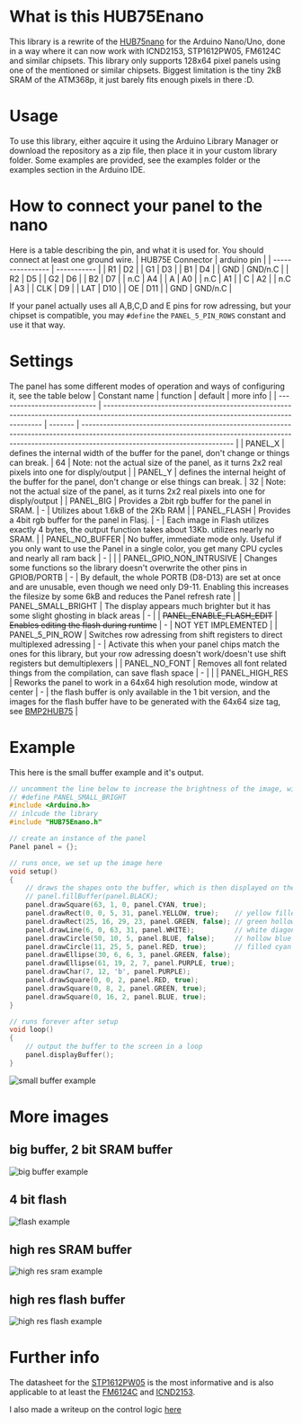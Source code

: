 # What is this HUB75Enano
This library is a rewrite of the [HUB75nano](https://github.com/CamelCaseName/HUB75nano) for the Arduino Nano/Uno, done in a way where it can now work with ICND2153, STP1612PW05, FM6124C and similar chipsets. This library only supports 128x64 pixel panels using one of the mentioned or similar chipsets. Biggest limitation is the tiny 2kB SRAM of the ATM368p, it just barely fits enough pixels in there :D.  

# Usage
To use this library, either aqcuire it using the Arduino Library Manager or download the repository as a zip file, then place it in your custom library folder. Some examples are provided, see the examples folder or the examples section in the Arduino IDE.

# How to connect your panel to the nano
Here is a table describing the pin, and what it is used for. You should connect at least one ground wire.
| HUB75E Connector | arduino pin |
| ---------------- | ----------- |
| R1               | D2          |
| G1               | D3          |
| B1               | D4          |
| GND              | GND/n.C     |
| R2               | D5          |
| G2               | D6          |
| B2               | D7          |
| n.C              | A4          |
| A                | A0          |
| n.C              | A1          |
| C                | A2          |
| n.C              | A3          |
| CLK              | D9          |
| LAT              | D10         |
| OE               | D11         |
| GND              | GND/n.C     |

If your panel actually uses all A,B,C,D and E pins for row adressing, but your chipset is compatible, you may `#define` the `PANEL_5_PIN_ROWS` constant and use it that way.

# Settings
The panel has some different modes of operation and ways of configuring it, see the table below
| Constant name               | function                                                                                                                                    | default | more info                                                                                                                                                                                              |
| --------------------------- | ------------------------------------------------------------------------------------------------------------------------------------------- | ------- | ------------------------------------------------------------------------------------------------------------------------------------------------------------------------------------------------------ |
| PANEL_X                     | defines the internal width of the buffer for the panel, don't change or things can break.                                                   | 64      | Note: not the actual size of the panel, as it turns 2x2 real pixels into one for disply/output                                                                                                         |
| PANEL_Y                     | defines the internal height of the buffer for the panel, don't change or else things can break.                                             | 32      | Note: not the actual size of the panel, as it turns 2x2 real pixels into one for disply/output                                                                                                         |
| PANEL_BIG                   | Provides a 2bit rgb buffer for the panel in SRAM.                                                                                           | -       | Utilizes about 1.6kB of the 2Kb RAM                                                                                                                                                                    |
| PANEL_FLASH                 | Provides a 4bit rgb buffer for the panel in Flasj.                                                                                          | -       | Each image in Flash utilizes exactly 4 bytes, the output function takes about 13Kb. utilizes nearly no SRAM.                                                                                           |
| PANEL_NO_BUFFER             | No buffer, immediate mode only. Useful if you only want to use the Panel in a single color, you get many CPU cycles and nearly all ram back | -       |                                                                                                                                                                                                        |
| PANEL_GPIO_NON_INTRUSIVE    | Changes some functions so the library doesn't overwrite the other pins in GPIOB/PORTB                                                       | -       | By default, the whole PORTB (D8-D13) are set at once and are unusable, even though we need only D9-11. Enabling this increases the filesize by some 6kB and reduces the Panel refresh rate             |
| PANEL_SMALL_BRIGHT          | The display appears much brighter but it has some slight ghosting in black areas                                                            | -       |
| ~~PANEL_ENABLE_FLASH_EDIT~~ | ~~Enables editing the flash during runtime~~                                                                                                | -       | NOT YET IMPLEMENTED                                                                                                                                                                                    |
| PANEL_5_PIN_ROW             | Switches row adressing from shift registers to direct multiplexed adressing                                                                 | -       | Activate this when your panel chips match the ones for this library, but your row adressing doesn't work/doesn't use shift registers but demultiplexers                                                |
| PANEL_NO_FONT               | Removes all font related things from the compilation, can save flash space                                                                  | -       |                                                                                                                                                                                                        |
| PANEL_HIGH_RES              | Reworks the panel to work in a 64x64 high resolution mode, window at center                                                                 | -       | the flash buffer is only available in the 1 bit version, and the images for the flash buffer have to be generated with the 64x64 size tag, see [BMP2HUB75](https://github.com/CamelCaseName/BMP2HUB75) |

# Example
This here is the small buffer example and it's output.
```cpp
// uncomment the line below to increase the brightness of the image, will poroduce some minor ghosting then though.
// #define PANEL_SMALL_BRIGHT
#include <Arduino.h>
// inlcude the library
#include "HUB75Enano.h"

// create an instance of the panel
Panel panel = {};

// runs once, we set up the image here
void setup()
{
    // draws the shapes onto the buffer, which is then displayed on the led matrix
    // panel.fillBuffer(panel.BLACK);
    panel.drawSquare(63, 1, 0, panel.CYAN, true);
    panel.drawRect(0, 0, 5, 31, panel.YELLOW, true);    // yellow filled rectangle top left
    panel.drawRect(25, 16, 29, 23, panel.GREEN, false); // green hollow rectangle somewhere in the middle
    panel.drawLine(6, 0, 63, 31, panel.WHITE);          // white diagonal through nearly the whole frame
    panel.drawCircle(50, 10, 5, panel.BLUE, false);     // hollow blue circle top right
    panel.drawCircle(11, 25, 5, panel.RED, true);       // filled cyan circle bottom left
    panel.drawEllipse(30, 6, 6, 3, panel.GREEN, false);
    panel.drawEllipse(61, 19, 2, 7, panel.PURPLE, true);
    panel.drawChar(7, 12, 'b', panel.PURPLE);
    panel.drawSquare(0, 0, 2, panel.RED, true);
    panel.drawSquare(0, 8, 2, panel.GREEN, true);
    panel.drawSquare(0, 16, 2, panel.BLUE, true);
}

// runs forever after setup
void loop()
{
    // output the buffer to the screen in a loop
    panel.displayBuffer();
}
```
![small buffer example](https://user-images.githubusercontent.com/48067449/235368910-245899b5-69db-459c-b372-290a830c4ea7.jpg)

# More images
## big buffer, 2 bit SRAM buffer
![big buffer example](https://user-images.githubusercontent.com/48067449/235369114-53928ad2-afcc-4dd1-8d06-565d888cec38.jpg)
## 4 bit flash
![flash example](https://user-images.githubusercontent.com/48067449/235368985-babe2c89-629e-4612-9621-b70112d40377.jpg)
## high res SRAM buffer 
![high res sram example](https://user-images.githubusercontent.com/48067449/235369009-d4580225-5d3b-4139-8398-f2a19a76e571.jpg)
## high res flash buffer
![high res flash example](https://user-images.githubusercontent.com/48067449/235369024-2492c2ca-2f68-4170-9105-ab18f2bbe495.jpg)

# Further info
The datasheet for the [STP1612PW05](https://www.st.com/resource/en/datasheet/stp1612pw05.pdf) is the most informative 
and is also applicable to at least the [FM6124C](https://pdf1.alldatasheet.com/datasheet-pdf/view/1145496/FUMAN/FM6124.html) 
and [ICND2153](https://olympianled.com/wp-content/uploads/2021/05/ICND2153_datasheet_EN_2020_V1.4.pdf).

I also made a writeup on the control logic [here](https://gist.github.com/CamelCaseName/59bd58b002521df8daf4efca69d01e2e)